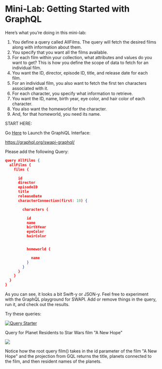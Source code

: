 # Mini-Lab:  Getting Started with GraphQL

Here’s what you’re doing in this mini-lab:

1. You define a query called AllFilms. The query will fetch the desired films along with information about them.
2. You specify that you want all the films available.
3. For each film within your collection, what attributes and values do you want to get? This is how you define the scope of data to fetch for an individual film.
4. You want the ID, director, episode ID, title, and release date for each film.
5. For an individual film, you also want to fetch the first ten characters associated with it.
6. For each character, you specify what information to retrieve.
7. You want the ID, name, birth year, eye color, and hair color of each character.
8. You also want the homeworld for the character.
9. And, for that homeworld, you need its name.


START HERE:

Go [Here](http://https://graphql.org/swapi-graphql/ "Here") to Launch the GraphiQL Interface:

https://graphql.org/swapi-graphql/

Please add the following Query:


```json
query AllFilms {
  allFilms {
    films {

      id
      director
      episodeID
      title
      releaseDate
      characterConnection(first: 10) {

        characters {

          id
          name
          birthYear
          eyeColor
          hairColor


          homeworld {

            name
          }
        }
      }
    }
  }
}
```


As you can see, it looks a bit Swift-y or JSON-y. Feel free to experiment with the GraphQL playground for SWAPI. Add or remove things in the query, run it, and check out the results.

Try these queries:

[![Query Starter](https://i.stack.imgur.com/yurqO.png "Query Starter")](httphttps://i.stack.imgur.com/yurqO.png:// "Query Starter")

Query for Planet Residents to Star Wars film "A New Hope"

[![](https://i.stack.imgur.com/bbCAW.png)](httphttps://i.stack.imgur.com/bbCAW.png://)

Notice how the root query film() takes in the id parameter of the film "A New Hope" and the projection from GQL returns the title, planets connected to the film, and then resident names of the planets. 
